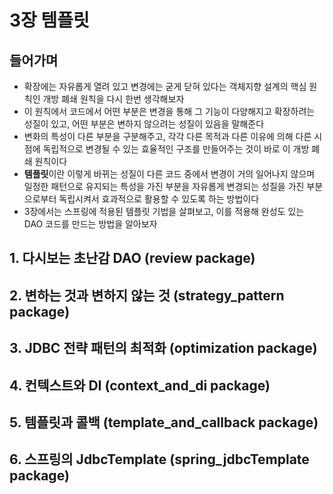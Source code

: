 # 3장 템플릿

## 들어가며

- 확장에는 자유롭게 열려 있고 변경에는 굳게 닫혀 있다는 객체지향 설계의 핵심 원칙인 개방 폐쇄 원칙을 다시 한번 생각해보자
- 이 원칙에서 코드에서 어떤 부분은 변경을 통해 그 기능이 다양해지고 확장하려는 성질이 있고, 어떤 부분은 변하지 않으려는 성질이 있음을 말해준다
- 변화의 특성이 다른 부분을 구분해주고, 각각 다른 목적과 다른 이유에 의해 다른 시점에 독립적으로 변경될 수 있는 효율적인 구조를 만들어주는 것이 바로 이 개방 폐쇄 원칙이다
- <b>템플릿</b>이란 이렇게 바뀌는 성질이 다른 코드 중에서 변경이 거의 일어나지 않으며 일정한 패턴으로 유지되는 특성을 가진 부분을 자유롭게 변경되는 성질을 가진 부분으로부터 독립시켜서 효과적으로 활용할 수
  있도록 하는 방법이다
- 3장에서는 스프링에 적용된 템플릿 기법을 살펴보고, 이를 적용해 완성도 있는 DAO 코드를 만드는 방법을 알아보자

## 1. 다시보는 초난감 DAO (review package)

## 2. 변하는 것과 변하지 않는 것 (strategy_pattern package)

## 3. JDBC 전략 패턴의 최적화 (optimization package)

## 4. 컨텍스트와 DI (context_and_di package)

## 5. 템플릿과 콜백 (template_and_callback package)

## 6. 스프링의 JdbcTemplate (spring_jdbcTemplate package)